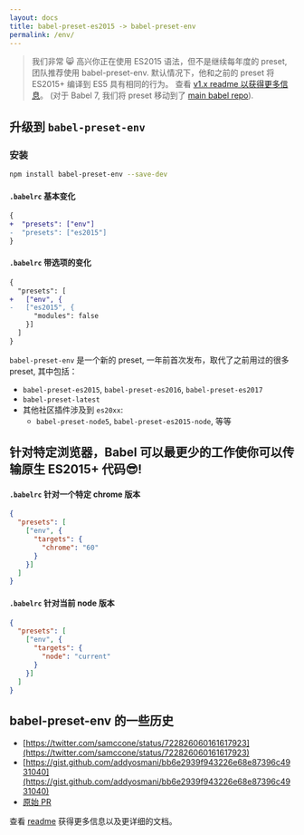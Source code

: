 ```yaml
---
layout: docs
title: babel-preset-es2015 -> babel-preset-env
permalink: /env/
---
```


> 我们非常 😸 高兴你正在使用 ES2015 语法，但不是继续每年度的 preset, 团队推荐使用 babel-preset-env. 默认情况下，他和之前的 preset 将 ES2015+ 编译到 ES5 具有相同的行为。
> 查看 [v1.x readme 以获得更多信息](https://github.com/babel/babel-preset-env/tree/1.x)。 (对于 Babel 7, 我们将 preset 移动到了 [main babel repo](https://github.com/babel/babel/tree/master/experimental/babel-preset-env)).

## 升级到 `babel-preset-env`

### 安装

```sh
npm install babel-preset-env --save-dev
```

#### `.babelrc` 基本变化

```diff
{
+  "presets": ["env"]
-  "presets": ["es2015"]
}
```

#### `.babelrc` 带选项的变化

```diff
{
  "presets": [
+   ["env", {
-   ["es2015", {
      "modules": false
    }]
  ]
}
```

`babel-preset-env` 是一个新的 preset, 一年前首次发布，取代了之前用过的很多 preset, 其中包括：

- `babel-preset-es2015`, `babel-preset-es2016`, `babel-preset-es2017`
- `babel-preset-latest`
- 其他社区插件涉及到 `es20xx`:
  - `babel-preset-node5`, `babel-preset-es2015-node`, 等等

## 针对特定浏览器，Babel 可以最更少的工作使你可以传输原生 ES2015+ 代码😎!

#### `.babelrc` 针对一个特定 chrome 版本

```json
{
  "presets": [
    ["env", {
      "targets": {
        "chrome": "60"
      }
    }]
  ]
}
```

#### `.babelrc` 针对当前 node 版本

```json
{
  "presets": [
    ["env", {
      "targets": {
        "node": "current"
      }
    }]
  ]
}
```

## babel-preset-env 的一些历史

- [https://twitter.com/samccone/status/722826060161617923](https://twitter.com/samccone/status/722826060161617923)
- [https://gist.github.com/addyosmani/bb6e2939f943226e68e87396c4931040](https://gist.github.com/addyosmani/bb6e2939f943226e68e87396c4931040)
- [原始 PR](https://github.com/babel/babel/pull/3476)

查看 [readme](https://github.com/babel/babel-preset-env) 获得更多信息以及更详细的文档。
